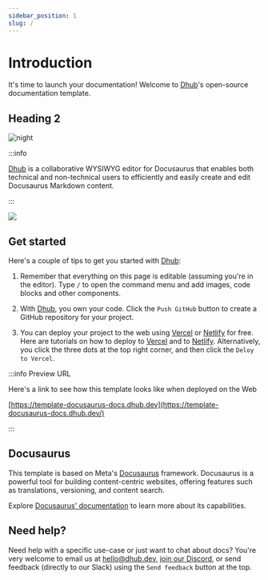 ```yaml
---
sidebar_position: 1
slug: /
---
```


# Introduction

It's time to launch your documentation! Welcome to [Dhub](https://dhub.dev)'s open-source documentation template.

## Heading 2

![night](/img/photo-1726461974101-d98a3c616dcc.avif)

:::info

[Dhub](https://dhub.dev) is a collaborative WYSIWYG editor for Docusaurus that enables both technical and non-technical users to efficiently and easily create and edit Docusaurus Markdown content.

:::

![](/img/rocket.webp)

## Get started

Here's a couple of tips to get you started with [Dhub](https://dhub.dev):

1. Remember that everything on this page is editable (assuming you're in the editor). Type `/` to open the command menu and add images, code blocks and other components.

2. With [Dhub](https://dhub.dev), you own your code. Click the `Push GitHub` button to create a GitHub repository for your project.

3. You can deploy your project to the web using [Vercel](https://vercel.com) or [Netlify](https://netlify.com) for free. Here are tutorials on how to deploy to [Vercel](https://vercel.com/guides/deploying-docusaurus-with-vercel) and to [Netlify](https://www.netlify.com/blog/2016/10/27/a-step-by-step-guide-deploying-a-static-site-or-single-page-app/). Alternatively, you click the three dots at the top right corner, and then click the `Deloy to Vercel`.

:::info Preview URL

Here's a link to see how this template looks like when deployed on the Web

[https://template-docusaurus-docs.dhub.dev](https://template-docusaurus-docs.dhub.dev/)

:::

## Docusaurus

This template is based on Meta's [Docusaurus](https://docusaurus.io/) framework. Docusaurus is a powerful tool for building content-centric websites, offering features such as translations, versioning, and content search.

Explore [Docusaurus' documentation](https://docusaurus.io/docs) to learn more about its capabilities.&#x20;

## **Need help?**

Need help with a specific use-case or just want to chat about docs? You're very welcome to email us at [hello@dhub.dev](mailto\:hello@dhub.dev), [join our Discord](https://discord.gg/6qGnyrt7xy), or send feedback (directly to our Slack) using the `Send feedback` button at the top.&#x20;
